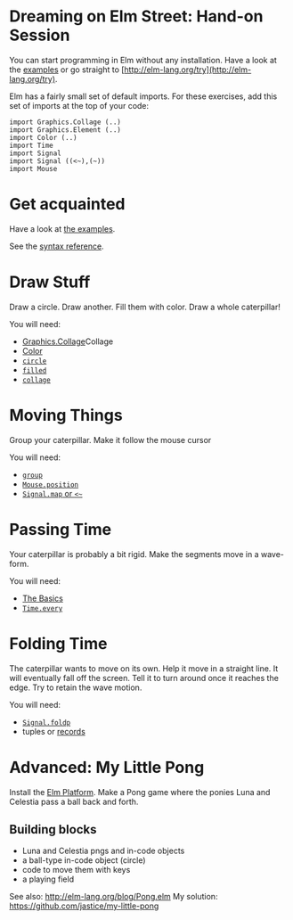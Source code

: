 # Dreaming on Elm Street: Hand-on Session

You can start programming in Elm without any installation. Have a look at the [examples](http://elm-lang.org/Examples.elm) or go straight to [http://elm-lang.org/try](http://elm-lang.org/try).

Elm has a fairly small set of default imports. For these exercises, add this set of imports at the top of your code:

    import Graphics.Collage (..)
    import Graphics.Element (..)
    import Color (..)
    import Time
    import Signal
    import Signal ((<~),(~))
    import Mouse

# Get acquainted

Have a look at [the examples](http://elm-lang.org/Examples.elm).

See the [syntax reference](http://elm-lang.org/learn/Syntax.elm).


# Draw Stuff

Draw a circle. Draw another. Fill them with color. Draw a whole caterpillar!

You will need:

* [Graphics.Collage](http://package.elm-lang.org/packages/elm-lang/core/1.1.0/Graphics-)Collage
* [Color](http://package.elm-lang.org/packages/elm-lang/core/1.1.0/Color)
* [`circle`](http://package.elm-lang.org/packages/elm-lang/core/1.1.0/Graphics-Collage#circle)
* [`filled`](http://package.elm-lang.org/packages/elm-lang/core/1.1.0/Graphics-Collage#filled)
* [`collage`](http://package.elm-lang.org/packages/elm-lang/core/1.1.0/Graphics-Collage#collage)


# Moving Things

Group your caterpillar. Make it follow the mouse cursor

You will need:
* [`group`](http://package.elm-lang.org/packages/elm-lang/core/1.1.0/Graphics-Collage#group)
* [`Mouse.position`](http://package.elm-lang.org/packages/elm-lang/core/1.1.0/Mouse#position)
* [`Signal.map` or `<~`](http://package.elm-lang.org/packages/elm-lang/core/1.1.0/Signal#map)


# Passing Time

Your caterpillar is probably a bit rigid. Make the segments move in a wave-form.

You will need:
* [The Basics](http://package.elm-lang.org/packages/elm-lang/core/1.1.0/Basics)
* [`Time.every`](http://package.elm-lang.org/packages/elm-lang/core/1.1.0/Time#every)


# Folding Time

The caterpillar wants to move on its own. Help it move in a straight line.
It will eventually fall off the screen. Tell it to turn around once it reaches the edge.
Try to retain the wave motion.

You will need:
* [`Signal.foldp`](http://package.elm-lang.org/packages/elm-lang/core/1.1.0/Signal#foldp)
* tuples or [records](http://elm-lang.org/learn/Syntax.elm#records)


# Advanced: My Little Pong

Install the [Elm Platform](http://elm-lang.org/Install.elm). Make a Pong game where the ponies Luna and Celestia pass a ball back and forth.

## Building blocks

* Luna and Celestia pngs and in-code objects
* a ball-type in-code object (circle)
* code to move them with keys
* a playing field


See also: http://elm-lang.org/blog/Pong.elm
My solution: https://github.com/jastice/my-little-pong